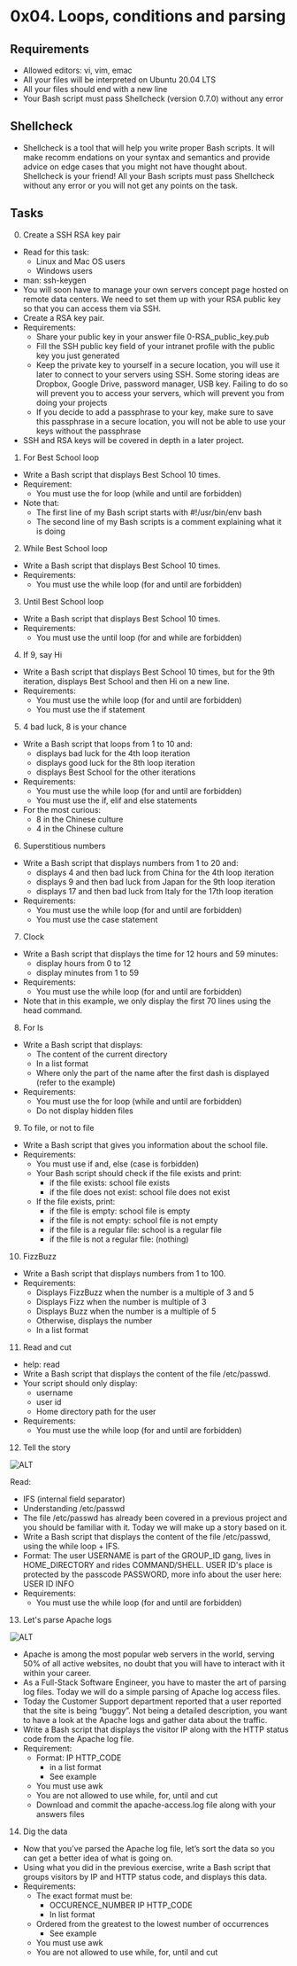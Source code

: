 # 0x04. Loops, conditions and parsing
## Requirements
 - Allowed editors: vi, vim, emac
 - All your files will be interpreted on Ubuntu 20.04 LTS
 - All your files should end with a new line
 - Your Bash script must pass Shellcheck (version 0.7.0) without any error
## Shellcheck
 - Shellcheck is a tool that will help you write proper Bash scripts. It will make recomm   endations on your syntax and semantics and provide advice on edge cases that you might   not have thought about. Shellcheck is your friend! All your Bash scripts must pass 
   Shellcheck without any error or you will not get any points on the task.
## Tasks
0. Create a SSH RSA key pair
 - Read for this task:
   * Linux and Mac OS users
   * Windows users
- man: ssh-keygen
- You will soon have to manage your own servers concept page hosted on remote data centers. We need to set them up with your RSA public key so that you can access them via SSH.
- Create a RSA key pair.
- Requirements:
   - Share your public key in your answer file 0-RSA_public_key.pub
   -  Fill the SSH public key field of your intranet profile with the public key you just generated
   - Keep the private key to yourself in a secure location, you will use it later to connect to your servers using SSH. Some storing ideas are Dropbox, Google Drive, password manager, USB key. Failing to do so will prevent you to access your servers, which will prevent you from doing your projects
   - If you decide to add a passphrase to your key, make sure to save this passphrase in a secure location, you will not be able to use your keys without the passphrase
- SSH and RSA keys will be covered in depth in a later project.

1. For Best School loop
- Write a Bash script that displays Best School 10 times.
- Requirement:
   - You must use the for loop (while and until are forbidden)
- Note that:
   - The first line of my Bash script starts with #!/usr/bin/env bash
   - The second line of my Bash scripts is a comment explaining what it is doing

2. While Best School loop
- Write a Bash script that displays Best School 10 times.
- Requirements:
   - You must use the while loop (for and until are forbidden)

3. Until Best School loop
- Write a Bash script that displays Best School 10 times.
- Requirements:
   - You must use the until loop (for and while are forbidden)

4. If 9, say Hi
- Write a Bash script that displays Best School 10 times, but for the 9th iteration, displays Best School and then Hi on a new line.
- Requirements:
   - You must use the while loop (for and until are forbidden)
   - You must use the if statement

5. 4 bad luck, 8 is your chance
- Write a Bash script that loops from 1 to 10 and:
   * displays bad luck for the 4th loop iteration
   * displays good luck for the 8th loop iteration
   * displays Best School for the other iterations
- Requirements:
   * You must use the while loop (for and until are forbidden)
   * You must use the if, elif and else statements
- For the most curious:
   * 8 in the Chinese culture
   * 4 in the Chinese culture

6. Superstitious numbers
- Write a Bash script that displays numbers from 1 to 20 and:
   * displays 4 and then bad luck from China for the 4th loop iteration
   * displays 9 and then bad luck from Japan for the 9th loop iteration
   * displays 17 and then bad luck from Italy for the 17th loop iteration
- Requirements:
   * You must use the while loop (for and until are forbidden)
   * You must use the case statement

7. Clock
- Write a Bash script that displays the time for 12 hours and 59 minutes:
   * display hours from 0 to 12
   * display minutes from 1 to 59
- Requirements:
   - You must use the while loop (for and until are forbidden)
- Note that in this example, we only display the first 70 lines using the head command.


8. For ls
- Write a Bash script that displays:
  * The content of the current directory
  * In a list format
  * Where only the part of the name after the first dash is displayed (refer to the example)
- Requirements:
   * You must use the for loop (while and until are forbidden)
   * Do not display hidden files


9. To file, or not to file
- Write a Bash script that gives you information about the school file.
- Requirements:
   - You must use if and, else (case is forbidden)
   - Your Bash script should check if the file exists and print:
      * if the file exists: school file exists
      * if the file does not exist: school file does not exist
   - If the file exists, print:
      * if the file is empty: school file is empty
      * if the file is not empty: school file is not empty
      * if the file is a regular file: school is a regular file
      * if the file is not a regular file: (nothing)


10. FizzBuzz
- Write a Bash script that displays numbers from 1 to 100.
- Requirements:
   * Displays FizzBuzz when the number is a multiple of 3 and 5
   * Displays Fizz when the number is multiple of 3
   * Displays Buzz when the number is a multiple of 5
   * Otherwise, displays the number
   * In a list format


11. Read and cut
- help: read
- Write a Bash script that displays the content of the file /etc/passwd.
- Your script should only display:
   - username
   - user id
   - Home directory path for the user
- Requirements:
   - You must use the while loop (for and until are forbidden)

12. Tell the story




![ALT](https://s3.amazonaws.com/alx-intranet.hbtn.io/uploads/medias/2020/9/03ca27392c6338e696fc0c3b08765f02c98457a1.jpg?X-Amz-Algorithm=AWS4-HMAC-SHA256&X-Amz-Credential=AKIARDDGGGOUSBVO6H7D%2F20221013%2Fus-east-1%2Fs3%2Faws4_request&X-Amz-Date=20221013T124422Z&X-Amz-Expires=86400&X-Amz-SignedHeaders=host&X-Amz-Signature=16dfe6572ebc58bd56e2c255825d5b164cd1226d59a77f298da2e184a1273942)

Read:
   - IFS (internal field separator)
   - Understanding /etc/passwd
- The file /etc/passwd has already been covered in a previous project and you should be familiar with it. Today we will make up a story based on it.
- Write a Bash script that displays the content of the file /etc/passwd, using the while loop + IFS.
- Format: The user USERNAME is part of the GROUP_ID gang, lives in HOME_DIRECTORY and rides COMMAND/SHELL. USER ID's place is protected by the passcode PASSWORD, more info about the user here: USER ID INFO
- Requirements:
   - You must use the while loop (for and until are forbidden)

13. Let's parse Apache logs



![ALT](https://alx-intranet.hbtn.io/images/contents/sysadmin/projects/80/such_awk.jpg)
- Apache is among the most popular web servers in the world, serving 50% of all active websites, no doubt that you will have to interact with it within your career.
- As a Full-Stack Software Engineer, you have to master the art of parsing log files. Today we will do a simple parsing of Apache log access files.
- Today the Customer Support department reported that a user reported that the site is being “buggy”. Not being a detailed description, you want to have a look at the Apache logs and gather data about the traffic.
- Write a Bash script that displays the visitor IP along with the HTTP status code from the Apache log file.
- Requirement:
   - Format: IP HTTP_CODE
       * in a list format
       * See example
   - You must use awk
   - You are not allowed to use while, for, until and cut
   - Download and commit the apache-access.log file along with your answers files


14. Dig the data
- Now that you’ve parsed the Apache log file, let’s sort the data so you can get a better idea of what is going on.
- Using what you did in the previous exercise, write a Bash script that groups visitors by IP and HTTP status code, and displays this data.
- Requirements:
   - The exact format must be:
       * OCCURENCE_NUMBER IP HTTP_CODE
       * In list format
   - Ordered from the greatest to the lowest number of occurrences
       * See example
   - You must use awk
   - You are not allowed to use while, for, until and cut


